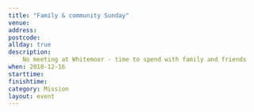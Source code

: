 ```yaml
---
title: "Family & community Sunday"
venue: 
address: 
postcode: 
allday: true
description: 
    No meeting at Whitemoor - time to spend with family and friends
when: 2018-12-16
starttime: 
finishtime: 
category: Mission
layout: event
---
```

